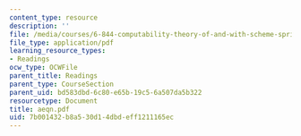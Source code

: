 ```yaml
---
content_type: resource
description: ''
file: /media/courses/6-844-computability-theory-of-and-with-scheme-spring-2003/7b001432b8a530d14dbdeff1211165ec_aeqn.pdf
file_type: application/pdf
learning_resource_types:
- Readings
ocw_type: OCWFile
parent_title: Readings
parent_type: CourseSection
parent_uid: bd583dbd-6c80-e65b-19c5-6a507da5b322
resourcetype: Document
title: aeqn.pdf
uid: 7b001432-b8a5-30d1-4dbd-eff1211165ec
---
```

